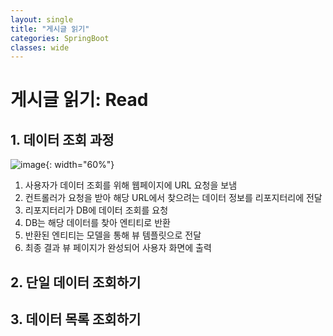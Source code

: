 ```yaml
---
layout: single
title: "게시글 읽기"
categories: SpringBoot
classes: wide
---
```


# 게시글 읽기: Read

## 1. 데이터 조회 과정

![image](https://github.com/Y0-0N63/STUDY-4242/assets/144354615/b4442b0b-7104-4f74-b98e-b137a1e936a9){: width="60%"}

1. 사용자가 데이터 조회를 위해 웹페이지에 URL 요청을 보냄
2. 컨트롤러가 요청을 받아 해당 URL에서 찾으려는 데이터 정보를 리포지터리에 전달
3. 리포지터리가 DB에 데이터 조회를 요청
4. DB는 해당 데이터를 찾아 엔티티로 반환
5. 반환된 엔티티는 모델을 통해 뷰 템플릿으로 전달
6. 최종 결과 뷰 페이지가 완성되어 사용자 화면에 출력

## 2. 단일 데이터 조회하기


## 3. 데이터 목록 조회하기
